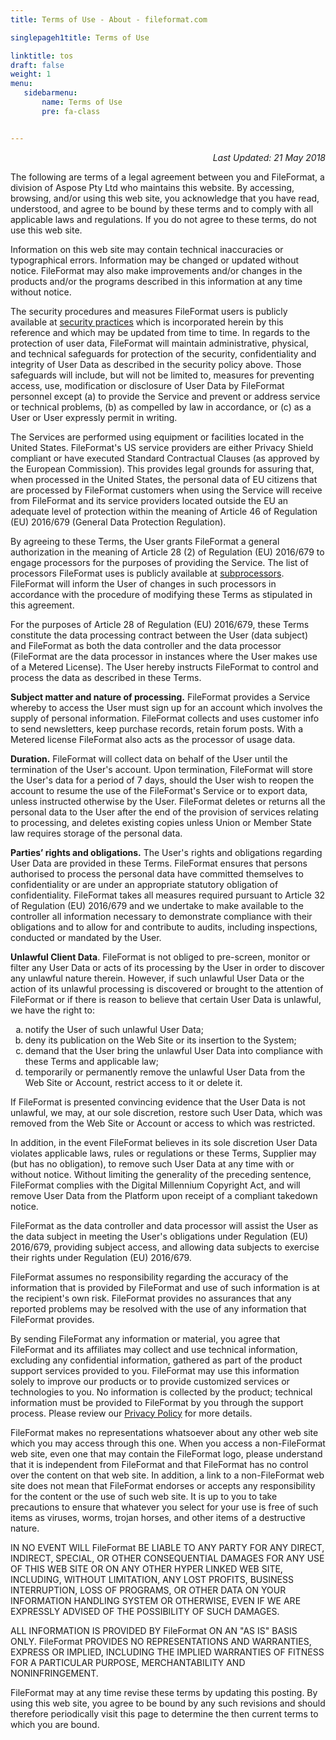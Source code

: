 ```yaml
---
title: Terms of Use - About - fileformat.com

singlepageh1title: Terms of Use

linktitle: tos
draft: false
weight: 1
menu:
   sidebarmenu: 
       name: Terms of Use
       pre: fa-class


---
```



<div class="box1">
<p style="text-align: right;"><em>Last Updated: 21 May 2018</em></p>
<p>The following are terms of a legal agreement between you and FileFormat, a division of Aspose Pty Ltd who maintains this website. By accessing, browsing, and/or using this web site, you acknowledge that you have read, understood, and agree to be bound by these terms and to comply with all applicable laws and regulations. If you do not agree to these terms, do not use this web site.</p>
<p>Information on this web site may contain technical inaccuracies or typographical errors. Information may be changed or updated without notice. FileFormat may also make improvements and/or changes in the products and/or the programs described in this information at any time without notice.</p>
<p>The security procedures and measures FileFormat users is publicly available at <a href="/security" rel="alternate">security practices</a> which is incorporated herein by this reference and which may be updated from time to time. In regards to the protection of user data, FileFormat will maintain administrative, physical, and technical safeguards for protection of the security, confidentiality and integrity of User Data as described in the security policy above. Those safeguards will include, but will not be limited to, measures for preventing access, use, modification or disclosure of User Data by FileFormat personnel except (a) to provide the Service and prevent or address service or technical problems, (b) as compelled by law in accordance, or (c) as a User or User expressly permit in writing.</p>
<p>The Services are performed using equipment or facilities located in the United States. FileFormat's US service providers are either Privacy Shield compliant or have executed Standard Contractual Clauses (as approved by the European Commission). This provides legal grounds for assuring that, when processed in the United States, the personal data of EU citizens that are processed by FileFormat customers when using the Service will receive from FileFormat and its service providers located outside the EU an adequate level of protection within the meaning of Article 46 of Regulation (EU) 2016/679 (General Data Protection Regulation).</p>
<p>By agreeing to these Terms, the User grants FileFormat a general authorization in the meaning of Article 28 (2) of Regulation (EU) 2016/679 to engage processors for the purposes of providing the Service. The list of processors FileFormat uses is publicly available at <a href="/legal/subprocessors" rel="alternate">subprocessors</a>. FileFormat will inform the User of changes in such processors in accordance with the procedure of modifying these Terms as stipulated in this agreement.</p>
<p>For the purposes of Article 28 of Regulation (EU) 2016/679, these Terms constitute the data processing contract between the User (data subject) and FileFormat as both the data controller and the data processor (FileFormat are the data processor in instances where the User makes use of a Metered License). The User hereby instructs FileFormat to control and process the data as described in these Terms.</p>
<p><strong>Subject matter and nature of processing.</strong> FileFormat provides a Service whereby to access the User must sign up for an account which involves the supply of personal information. FileFormat collects and uses customer info to send newsletters, keep purchase records, retain forum posts. With a Metered license FileFormat also acts as the processor of usage data.</p>
<p><strong>Duration.</strong> FileFormat will collect data on behalf of the User until the termination of the User's account. Upon termination, FileFormat will store the User's data for a period of 7 days, should the User wish to reopen the account to resume the use of the FileFormat's Service or to export data, unless instructed otherwise by the User. FileFormat deletes or returns all the personal data to the User after the end of the provision of services relating to processing, and deletes existing copies unless Union or Member State law requires storage of the personal data.</p>
<p><strong>Parties’ rights and obligations.</strong> The User's rights and obligations regarding User Data are provided in these Terms. FileFormat ensures that persons authorised to process the personal data have committed themselves to confidentiality or are under an appropriate statutory obligation of confidentiality. FileFormat takes all measures required pursuant to Article 32 of Regulation (EU) 2016/679 and we undertake to make available to the controller all information necessary to demonstrate compliance with their obligations and to allow for and contribute to audits, including inspections, conducted or mandated by the User.</p>
<p><strong>Unlawful Client Data</strong>. FileFormat is not obliged to pre-screen, monitor or filter any User Data or acts of its processing by the User in order to discover any unlawful nature therein. However, if such unlawful User Data or the action of its unlawful processing is discovered or brought to the attention of FileFormat or if there is reason to believe that certain User Data is unlawful, we have the right to:</p>
<ol type="a">
<li>notify the User of such unlawful User Data;</li>
<li>deny its publication on the Web Site or its insertion to the System;</li>
<li>demand that the User bring the unlawful User Data into compliance with these Terms and applicable law;</li>
<li>temporarily or permanently remove the unlawful User Data from the Web Site or Account, restrict access to it or delete it.</li>
</ol>
<p>If FileFormat is presented convincing evidence that the User Data is not unlawful, we may, at our sole discretion, restore such User Data, which was removed from the Web Site or Account or access to which was restricted.</p>
<p>In addition, in the event FileFormat believes in its sole discretion User Data violates applicable laws, rules or regulations or these Terms, Supplier may (but has no obligation), to remove such User Data at any time with or without notice. Without limiting the generality of the preceding sentence, FileFormat complies with the Digital Millennium Copyright Act, and will remove User Data from the Platform upon receipt of a compliant takedown notice.</p>
<p>FileFormat as the data controller and data processor will assist the User as the data subject in meeting the User's obligations under Regulation (EU) 2016/679, providing subject access, and allowing data subjects to exercise their rights under Regulation (EU) 2016/679.</p>
<p>FileFormat assumes no responsibility regarding the accuracy of the information that is provided by FileFormat and use of such information is at the recipient's own risk. FileFormat provides no assurances that any reported problems may be resolved with the use of any information that FileFormat provides.</p>
<p>By sending FileFormat any information or material, you agree that FileFormat and its affiliates may collect and use technical information, excluding any confidential information, gathered as part of the product support services provided to you. FileFormat may use this information solely to improve our products or to provide customized services or technologies to you. No information is collected by the product; technical information must be provided to FileFormat by you through the support process. Please review our <a href="/legal/privacy-policy" rel="alternate">Privacy Policy</a> for more details.</p>
<p>FileFormat makes no representations whatsoever about any other web site which you may access through this one. When you access a non-FileFormat web site, even one that may contain the FileFormat logo, please understand that it is independent from FileFormat and that FileFormat has no control over the content on that web site. In addition, a link to a non-FileFormat web site does not mean that FileFormat endorses or accepts any responsibility for the content or the use of such web site. It is up to you to take precautions to ensure that whatever you select for your use is free of such items as viruses, worms, trojan horses, and other items of a destructive nature.</p>
<p>IN NO EVENT WILL FileFormat BE LIABLE TO ANY PARTY FOR ANY DIRECT, INDIRECT, SPECIAL, OR OTHER CONSEQUENTIAL DAMAGES FOR ANY USE OF THIS WEB SITE OR ON ANY OTHER HYPER LINKED WEB SITE, INCLUDING, WITHOUT LIMITATION, ANY LOST PROFITS, BUSINESS INTERRUPTION, LOSS OF PROGRAMS, OR OTHER DATA ON YOUR INFORMATION HANDLING SYSTEM OR OTHERWISE, EVEN IF WE ARE EXPRESSLY ADVISED OF THE POSSIBILITY OF SUCH DAMAGES.</p>
<p>ALL INFORMATION IS PROVIDED BY FileFormat ON AN "AS IS" BASIS ONLY. FileFormat PROVIDES NO REPRESENTATIONS AND WARRANTIES, EXPRESS OR IMPLIED, INCLUDING THE IMPLIED WARRANTIES OF FITNESS FOR A PARTICULAR PURPOSE, MERCHANTABILITY AND NONINFRINGEMENT.</p>
<p>FileFormat may at any time revise these terms by updating this posting. By using this web site, you agree to be bound by any such revisions and should therefore periodically visit this page to determine the then current terms to which you are bound.</p>
</div>
